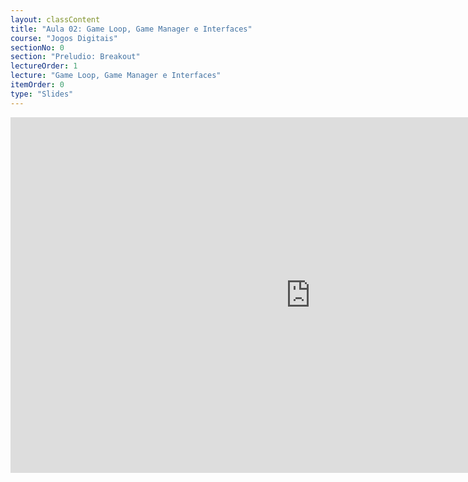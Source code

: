 ```yaml
---
layout: classContent
title: "Aula 02: Game Loop, Game Manager e Interfaces"
course: "Jogos Digitais"
sectionNo: 0
section: "Preludio: Breakout"
lectureOrder: 1
lecture: "Game Loop, Game Manager e Interfaces"
itemOrder: 0
type: "Slides"
---
```


<iframe src="https://docs.google.com/presentation/d/e/2PACX-1vQspSgWXBTz2qUSF0R2mCKxIZySw1RuzXypYCAb3BdoXTKJSwXoqaBI3BVcKDMWSNrAj8jakyl5Ym01/embed?start=false&loop=false&delayms=60000" frameborder="0" width="960" height="569" allowfullscreen="true" mozallowfullscreen="true" webkitallowfullscreen="true"></iframe>